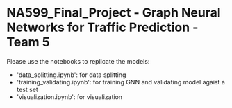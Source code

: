 # NA599_Final_Project - Graph Neural Networks for Traffic Prediction - Team 5
Please use the notebooks to replicate the models:
- 'data_splitting.ipynb': for data splitting
- 'training_validating.ipynb': for training GNN and validating model agaist a test set
- 'visualization.ipynb': for visualization
